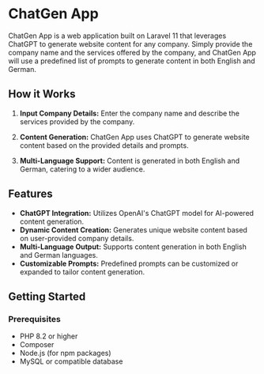 # ChatGen App

ChatGen App is a web application built on Laravel 11 that leverages ChatGPT to generate website content for any company.
Simply provide the company name and the services offered by the company, and ChatGen App will use a predefined list of prompts to generate content in both English and German.

## How it Works

1. **Input Company Details:** Enter the company name and describe the services provided by the company.

2. **Content Generation:** ChatGen App uses ChatGPT to generate website content based on the provided details and prompts.

3. **Multi-Language Support:** Content is generated in both English and German, catering to a wider audience.

## Features

- **ChatGPT Integration:** Utilizes OpenAI's ChatGPT model for AI-powered content generation.
- **Dynamic Content Creation:** Generates unique website content based on user-provided company details.
- **Multi-Language Output:** Supports content generation in both English and German languages.
- **Customizable Prompts:** Predefined prompts can be customized or expanded to tailor content generation.

## Getting Started

### Prerequisites

- PHP 8.2 or higher
- Composer
- Node.js (for npm packages)
- MySQL or compatible database
